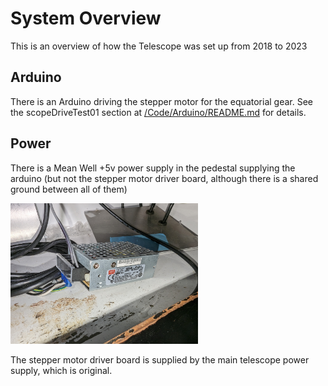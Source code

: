 # System Overview

This is an overview of how the Telescope was set up from 2018 to 2023

## Arduino

There is an Arduino driving the stepper motor for the equatorial gear. See the scopeDriveTest01 section at [/Code/Arduino/README.md](/Code/Arduino/) for details.

## Power

There is a Mean Well +5v power supply in the pedestal supplying the arduino (but not the stepper motor driver board, although there is a shared ground between all of them)

<!-- Picture of Mean Well power supply -->
<a href="img/scope_pictures/2023-01-18%2013.23.43.jpg">
    <img src="img/scope_pictures/2023-01-18%2013.23.43.jpg" width=300/>
</a>

The stepper motor driver board is supplied by the main telescope power supply, which is original.

